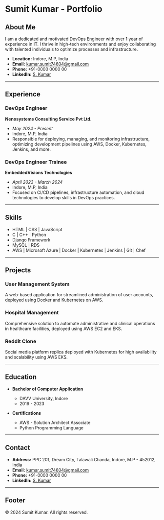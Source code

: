 # Sumit Kumar - Portfolio

## About Me
I am a dedicated and motivated DevOps Engineer with over 1 year of experience in IT. I thrive in high-tech environments and enjoy collaborating with talented individuals to optimize processes and infrastructure.

- **Location:** Indore, M.P, India
- **Email:** kumar.sumit74604@gmail.com
- **Phone:** +91-0000 0000 00
- **LinkedIn:** [S. Kumar](linkedin.com/in/kumar-sumit-4a77a32a9)

---

## Experience
### DevOps Engineer
**Nenosystems Consulting Service Pvt Ltd.**
- *May 2024 - Present*
- Indore, M.P, India
- Responsible for deploying, managing, and monitoring infrastructure, optimizing development pipelines using AWS, Docker, Kubernetes, Jenkins, and more.

### DevOps Engineer Trainee
**EmbeddedVisions Technologies**
- *April 2023 - March 2024*
- Indore, M.P, India
- Focused on CI/CD pipelines, infrastructure automation, and cloud technologies to develop skills in DevOps practices.

---

## Skills
- HTML | CSS | JavaScript
- C | C++ | Python
- Django Framework
- MySQL | RDS
- AWS | Microsoft Azure | Docker | Kubernetes | Jenkins | Git | Chef

---

## Projects
### User Management System
A web-based application for streamlined administration of user accounts, deployed using Docker and Kubernetes on AWS.

### Hospital Management
Comprehensive solution to automate administrative and clinical operations in healthcare facilities, deployed using AWS EC2 and EKS.

### Reddit Clone
Social media platform replica deployed with Kubernetes for high availability and scalability using AWS EKS.

---

## Education
- **Bachelor of Computer Application**
  - DAVV University, Indore
  - 2019 - 2023

- **Certifications**
  - AWS - Solution Architect Associate
  - Python Programming Language

---

## Contact
- **Address:** PPC 201, Dream City, Talawali Chanda, Indore, M.P - 452012, India
- **Email:** kumar.sumit74604@gmail.com
- **Phone:** +91-0000 0000 00
- **LinkedIn:** [S. Kumar](https://www.linkedin.com/in/s-kumar-7773a3264)

---

## Footer
&copy; 2024 Sumit Kumar. All rights reserved.
